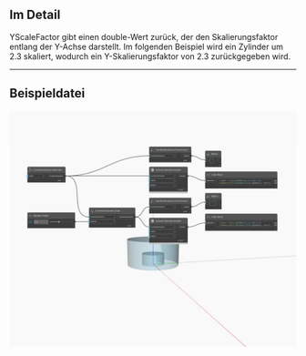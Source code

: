 ## Im Detail
YScaleFactor gibt einen double-Wert zurück, der den Skalierungsfaktor entlang der Y-Achse darstellt. Im folgenden Beispiel wird ein Zylinder um 2.3 skaliert, wodurch ein Y-Skalierungsfaktor von 2.3 zurückgegeben wird.
___
## Beispieldatei

![YScaleFactor](./Autodesk.DesignScript.Geometry.CoordinateSystem.YScaleFactor_img.jpg)


